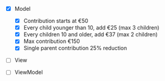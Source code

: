 ﻿  - [x] Model
    - [x] Contribution starts at €50
    - [x] Every child younger than 10, add €25 (max 3 children)   
    - [x] Every children 10 and older, add €37 (max 2 children)   
    - [x] Max contribution €150   
    - [x] Single parent contribution 25% reduction  

- [ ] View

- [ ] ViewModel       
